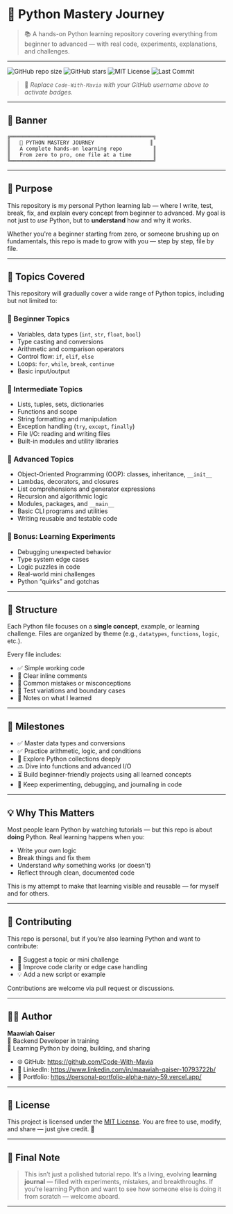 # 🐍 Python Mastery Journey

> 📚 A hands-on Python learning repository covering everything from beginner to advanced — with real code, experiments, explanations, and challenges.

---

![GitHub repo size](https://img.shields.io/github/repo-size/Code-With-Mavia/python-mastery-journey?style=flat-square)
![GitHub stars](https://img.shields.io/github/stars/Code-With-Mavia/python-mastery-journey?style=flat-square)
![MIT License](https://img.shields.io/github/license/Code-With-Mavia/python-mastery-journey?style=flat-square)
![Last Commit](https://img.shields.io/github/last-commit/Code-With-Mavia/python-mastery-journey?style=flat-square)

> 🔄 *Replace `Code-With-Mavia` with your GitHub username above to activate badges.*

---

## 🎨 Banner

```text
╔══════════════════════════════════════════════╗
║   🐍 PYTHON MASTERY JOURNEY                  ║
║   A complete hands-on learning repo          ║
║   From zero to pro, one file at a time       ║
╚══════════════════════════════════════════════╝
````

---

## 🎯 Purpose

This repository is my personal Python learning lab — where I write, test, break, fix, and explain every concept from beginner to advanced. My goal is not just to *use* Python, but to **understand** how and why it works.

Whether you're a beginner starting from zero, or someone brushing up on fundamentals, this repo is made to grow with you — step by step, file by file.

---

## 🧠 Topics Covered

This repository will gradually cover a wide range of Python topics, including but not limited to:

### 👶 Beginner Topics

* Variables, data types (`int`, `str`, `float`, `bool`)
* Type casting and conversions
* Arithmetic and comparison operators
* Control flow: `if`, `elif`, `else`
* Loops: `for`, `while`, `break`, `continue`
* Basic input/output

### 🧰 Intermediate Topics

* Lists, tuples, sets, dictionaries
* Functions and scope
* String formatting and manipulation
* Exception handling (`try`, `except`, `finally`)
* File I/O: reading and writing files
* Built-in modules and utility libraries

### 🧱 Advanced Topics

* Object-Oriented Programming (OOP): classes, inheritance, `__init__`
* Lambdas, decorators, and closures
* List comprehensions and generator expressions
* Recursion and algorithmic logic
* Modules, packages, and `__main__`
* Basic CLI programs and utilities
* Writing reusable and testable code

### 🧪 Bonus: Learning Experiments

* Debugging unexpected behavior
* Type system edge cases
* Logic puzzles in code
* Real-world mini challenges
* Python “quirks” and gotchas

---

## 📂 Structure

Each Python file focuses on a **single concept**, example, or learning challenge. Files are organized by theme (e.g., `datatypes`, `functions`, `logic`, etc.).

Every file includes:

* ✅ Simple working code
* 💬 Clear inline comments
* 🚫 Common mistakes or misconceptions
* 🧪 Test variations and boundary cases
* 🔎 Notes on what I learned

---

## 📌 Milestones

* ✅ Master data types and conversions
* ✅ Practice arithmetic, logic, and conditions
* 🔄 Explore Python collections deeply
* 🔜 Dive into functions and advanced I/O
* ⏳ Build beginner-friendly projects using all learned concepts
* 🧠 Keep experimenting, debugging, and journaling in code

---

## 💡 Why This Matters

Most people learn Python by watching tutorials — but this repo is about **doing** Python. Real learning happens when you:

* Write your own logic
* Break things and fix them
* Understand *why* something works (or doesn't)
* Reflect through clean, documented code

This is my attempt to make that learning visible and reusable — for myself and for others.

---

## 🤝 Contributing

This repo is personal, but if you’re also learning Python and want to contribute:

* 🧪 Suggest a topic or mini challenge
* 📝 Improve code clarity or edge case handling
* 💡 Add a new script or example

Contributions are welcome via pull request or discussions.


---

## 🧑‍💻 Author

**Maawiah Qaiser**  
🎯 Backend Developer in training  
🚀 Learning Python by doing, building, and sharing  

- 🌐 GitHub: https://github.com/Code-With-Mavia
- 💼 LinkedIn: https://www.linkedin.com/in/maawiah-qaiser-10793722b/
- 🧭 Portfolio: https://personal-portfolio-alpha-navy-59.vercel.app/


---

## 📄 License

This project is licensed under the [MIT License](LICENSE).
You are free to use, modify, and share — just give credit. 🙏

---

## 💬 Final Note

> This isn’t just a polished tutorial repo.
> It’s a living, evolving **learning journal** — filled with experiments, mistakes, and breakthroughs.
> If you’re learning Python and want to see how someone else is doing it from scratch — welcome aboard.

---
